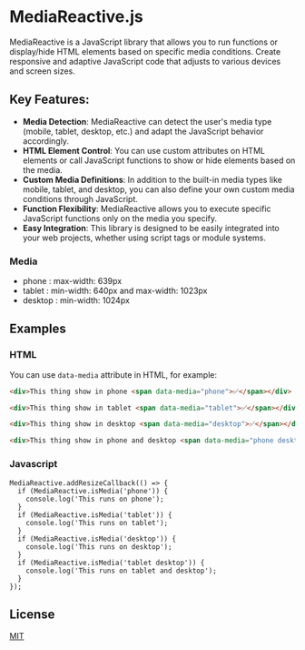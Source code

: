 # MediaReactive.js
MediaReactive is a JavaScript library that allows you to run functions or display/hide HTML elements based on specific media conditions. Create responsive and adaptive JavaScript code that adjusts to various devices and screen sizes.

## Key Features:

- **Media Detection**: MediaReactive can detect the user's media type (mobile, tablet, desktop, etc.) and adapt the JavaScript behavior accordingly.
- **HTML Element Control**: You can use custom attributes on HTML elements or call JavaScript functions to show or hide elements based on the media.
- **Custom Media Definitions**: In addition to the built-in media types like mobile, tablet, and desktop, you can also define your own custom media conditions through JavaScript.
- **Function Flexibility**: MediaReactive allows you to execute specific JavaScript functions only on the media you specify.
- **Easy Integration**: This library is designed to be easily integrated into your web projects, whether using script tags or module systems.

### Media

- phone    :   max-width: 639px
- tablet   :   min-width: 640px and max-width: 1023px
- desktop  :   min-width: 1024px

## Examples

### HTML

You can use `data-media` attribute in HTML, for example:

```HTML
<div>This thing show in phone <span data-media="phone">✅</span></div>

<div>This thing show in tablet <span data-media="tablet">✅</span></div>

<div>This thing show in desktop <span data-media="desktop">✅</span></div>

<div>This thing show in phone and desktop <span data-media="phone desktop">✅</span></div>
```

### Javascript

```JS
MediaReactive.addResizeCallback(() => {
  if (MediaReactive.isMedia('phone')) {
    console.log('This runs on phone');
  }
  if (MediaReactive.isMedia('tablet')) {
    console.log('This runs on tablet');
  }
  if (MediaReactive.isMedia('desktop')) {
    console.log('This runs on desktop');
  }
  if (MediaReactive.isMedia('tablet desktop')) {
    console.log('This runs on tablet and desktop');
  }
});
```

## License

[MIT](http://www.opensource.org/licenses/mit-license.php)
